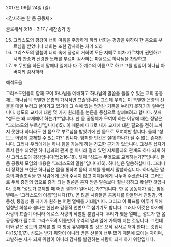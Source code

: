 2017년 09월 24일 (일)

<감사하는 한 몸 공동체>



골로새서 3:15 - 3:17 / 새찬송가  장


15. 그리스도의 평강이 너희 마음을 주장하게 하라 너희는 평강을 위하여 한 몸으로 부르심을 받았나니 너희는 또한 감사하는 자가 되라 
16. 그리스도의 말씀이 너희 속에 풍성히 거하여 모든 지혜로 피차 가르치며 권면하고 시와 찬송과 신령한 노래를 부르며 감사하는 마음으로 하나님을 찬양하고 
17. 또 무엇을 하든지 말에나 일에나 다 주 예수의 이름으로 하고 그를 힘입어 하나님 아버지께 감사하라

해석도움





그리스도인들이 함께 모여 하나님을 예배하고 하나님의 말씀을 들을 수 있는 교회 공동체는 하나님의 특별한 은총의 가시적인 표출입니다. 그런데 우리는 이 특별한 은총의 선물을 매일 누리고 살아가고 있기에 그 속에 있는 엄청난 기쁨을 누리지 못하기가 일쑤입니다. 성도의 교제에 대한 몇 가지 원리들을 본문을 중심으로 살펴보려고 합니다. 첫째 “성도는 왜 교제해야 하는가?”입니다. 한 몸 공동체가 모여야 하는 이유에 대한 정답은 “그리스도의 부르심”입니다(15). 이 때문에 때때로 내가 교제에 대한 필요를 전혀 느끼지 못한다 하더라도 한 몸으로 부르심을 받았기에 한 몸으로 모여야만 합니다. 둘째 “성도는 어떻게 교제할 수 있는가?” 입니다. 범죄한 인간은 절대 하나가 될 수 없는 존재입니다. 그러나 우리에게는 하나 됨을 가능케 하는 견고한 근거가 있습니다. 그것은 십자가로서 원수 되었던 하나님과의 관계 뿐 아니라 멀리 있던 지체들과의 관계도 하나 되게 하신 그리스도의 평강입니다(엡2:16-18). 셋째 “성도는 무엇으로 교제하는가?”입니다. 한 몸 공동체 모임의 내용은 “그리스도의 말씀”입니다(16). 하나님은 말씀하십니다. 그러나 더 정확한 표현은 하나님은 몸을 통하여 몸의 지체를 통해서 말씀하십니다. 하나님은 말씀의 퍼즐조각을 한 사람에게 모아 주시지 않고 지체들에게 나누어 주셨습니다. 그러므로 두세 증인의 입으로 증거 되는 말씀은 혼자 받은 말씀보다 훨씬 강하고 확실한 것입니다. 넷째 “성도가 교제할 때 어떤 결과가 일어나는가?”입니다. 한 몸 공동체가 맺는 참된 열매는 “그리스도의 이름”입니다(17). 곧 많은 사람들은 공동체를 만들면서 친밀감, 역동성, 통일성 등 자기가 원하는 어떤 열매를 기대합니다. 그리고 이 목표를 이루기 위해 엄청난 희생과 불타는 헌신과 감동적 언변으로 섬기기도 합니다. 그러나 이것은 아가페 사랑의 표출이 아니라 에로스 사랑의 작렬일 뿐입니다. 우리가 맺을 열매는 성도가 한 몸 공동체가 될수록 그리스도의 이름만이 우리의 말과 일에 가득해 지는 것입니다. 
그런데 이와 같은 성도의 교제를 할 때 항상 유념해야 할 것은 오직 감사로 해야 한다는 것입니다(15,16,17). 성도는 받기 위함이 아니라 받은 선물이 너무 많기 때문에 모이는 자이며, 고발하는 자가 되게 위함이 아니라 감사를 발견하는 사람이 되게 하기 위함입니다.